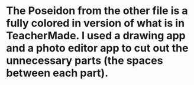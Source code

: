# The Poseidon from the other file is a fully colored in version of what is in TeacherMade. I used a drawing app and a  photo editor app to cut out the unnecessary parts (the spaces between each part). 

